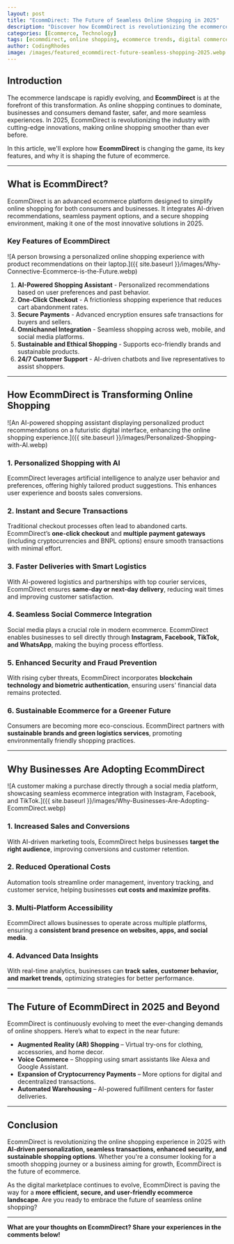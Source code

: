 ```yaml
---
layout: post
title: "EcommDirect: The Future of Seamless Online Shopping in 2025"
description: "Discover how EcommDirect is revolutionizing the ecommerce industry in 2025 with its cutting-edge features and seamless shopping experience."
categories: [Ecommerce, Technology]
tags: [ecommdirect, online shopping, ecommerce trends, digital commerce]
author: CodingRhodes
image: /images/featured_ecommdirect-future-seamless-shopping-2025.webp
---
```


## Introduction

The ecommerce landscape is rapidly evolving, and **EcommDirect** is at the forefront of this transformation. As online shopping continues to dominate, businesses and consumers demand faster, safer, and more seamless experiences. In 2025, EcommDirect is revolutionizing the industry with cutting-edge innovations, making online shopping smoother than ever before.

In this article, we'll explore how **EcommDirect** is changing the game, its key features, and why it is shaping the future of ecommerce.

---

## What is EcommDirect?

EcommDirect is an advanced ecommerce platform designed to simplify online shopping for both consumers and businesses. It integrates AI-driven recommendations, seamless payment options, and a secure shopping environment, making it one of the most innovative solutions in 2025.

### Key Features of EcommDirect

![A person browsing a personalized online shopping experience with product recommendations on their laptop.]({{ site.baseurl }}/images/Why-Connective-Ecommerce-is-the-Future.webp)

1. **AI-Powered Shopping Assistant** - Personalized recommendations based on user preferences and past behavior.
2. **One-Click Checkout** - A frictionless shopping experience that reduces cart abandonment rates.
3. **Secure Payments** - Advanced encryption ensures safe transactions for buyers and sellers.
4. **Omnichannel Integration** - Seamless shopping across web, mobile, and social media platforms.
5. **Sustainable and Ethical Shopping** - Supports eco-friendly brands and sustainable products.
6. **24/7 Customer Support** - AI-driven chatbots and live representatives to assist shoppers.

---

## How EcommDirect is Transforming Online Shopping

![An AI-powered shopping assistant displaying personalized product recommendations on a futuristic digital interface, enhancing the online shopping experience.]({{ site.baseurl }}/images/Personalized-Shopping-with-AI.webp)

### 1. Personalized Shopping with AI
EcommDirect leverages artificial intelligence to analyze user behavior and preferences, offering highly tailored product suggestions. This enhances user experience and boosts sales conversions.

### 2. Instant and Secure Transactions
Traditional checkout processes often lead to abandoned carts. EcommDirect’s **one-click checkout** and **multiple payment gateways** (including cryptocurrencies and BNPL options) ensure smooth transactions with minimal effort.

### 3. Faster Deliveries with Smart Logistics
With AI-powered logistics and partnerships with top courier services, EcommDirect ensures **same-day or next-day delivery**, reducing wait times and improving customer satisfaction.

### 4. Seamless Social Commerce Integration
Social media plays a crucial role in modern ecommerce. EcommDirect enables businesses to sell directly through **Instagram, Facebook, TikTok, and WhatsApp**, making the buying process effortless.

### 5. Enhanced Security and Fraud Prevention
With rising cyber threats, EcommDirect incorporates **blockchain technology and biometric authentication**, ensuring users' financial data remains protected.

### 6. Sustainable Ecommerce for a Greener Future
Consumers are becoming more eco-conscious. EcommDirect partners with **sustainable brands and green logistics services**, promoting environmentally friendly shopping practices.

---

## Why Businesses Are Adopting EcommDirect

![A customer making a purchase directly through a social media platform, showcasing seamless ecommerce integration with Instagram, Facebook, and TikTok.]({{ site.baseurl }}/images/Why-Businesses-Are-Adopting-EcommDirect.webp)

### 1. Increased Sales and Conversions
With AI-driven marketing tools, EcommDirect helps businesses **target the right audience**, improving conversions and customer retention.

### 2. Reduced Operational Costs
Automation tools streamline order management, inventory tracking, and customer service, helping businesses **cut costs and maximize profits**.

### 3. Multi-Platform Accessibility
EcommDirect allows businesses to operate across multiple platforms, ensuring a **consistent brand presence on websites, apps, and social media**.

### 4. Advanced Data Insights
With real-time analytics, businesses can **track sales, customer behavior, and market trends**, optimizing strategies for better performance.

---

## The Future of EcommDirect in 2025 and Beyond

EcommDirect is continuously evolving to meet the ever-changing demands of online shoppers. Here’s what to expect in the near future:

- **Augmented Reality (AR) Shopping** – Virtual try-ons for clothing, accessories, and home decor.
- **Voice Commerce** – Shopping using smart assistants like Alexa and Google Assistant.
- **Expansion of Cryptocurrency Payments** – More options for digital and decentralized transactions.
- **Automated Warehousing** – AI-powered fulfillment centers for faster deliveries.

---

## Conclusion

EcommDirect is revolutionizing the online shopping experience in 2025 with **AI-driven personalization, seamless transactions, enhanced security, and sustainable shopping options**. Whether you're a consumer looking for a smooth shopping journey or a business aiming for growth, EcommDirect is the future of ecommerce.

As the digital marketplace continues to evolve, EcommDirect is paving the way for a **more efficient, secure, and user-friendly ecommerce landscape**. Are you ready to embrace the future of seamless online shopping?

---

**What are your thoughts on EcommDirect? Share your experiences in the comments below!**
